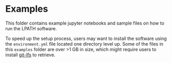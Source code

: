 # Examples

This folder contains example jupyter notebooks and sample files on how to run the LPATH software.

To speed up the setup process, users may want to install the software using the `environment.yml` file 
located one directory level up. Some of the files in this `examples` folder are over >1 GB in size, 
which might require users to install [git-lfs](https://git-lfs.com/) to retrieve.